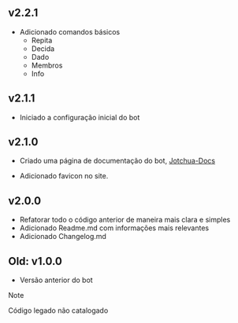 ## v2.2.1
- Adicionado comandos básicos
    - Repita
    - Decida
    - Dado
    - Membros
    - Info

## v2.1.1
- Iniciado a configuração inicial do bot

## v2.1.0
- Criado uma página de documentação do bot, [Jotchua-Docs](https://pedrozle.github.io/jotchua-bot)

- Adicionado favicon no site.

## v2.0.0

-   Refatorar todo o código anterior de maneira mais clara e simples
-   Adicionado Readme.md com informações mais relevantes
-   Adicionado Changelog.md

##  Old: v1.0.0

-   Versão anterior do bot

> [!NOTE]  
> Código legado não catalogado
